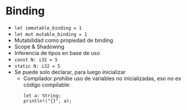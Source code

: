 # Binding

* `let immutable_binding = 1`
* `let mut mutable_binding = 1`
* Mutabilidad como propiedad de binding
* Scope & Shadowing
* Inferencia de tipos en base de uso
* `const N: i32 = 5`
* `static N: i32 = 5`
* Se puede solo declarar, para luego inicializar
    * Compilador prohíbe uso de variables no inicializadas, eso no es código compilable:
        ```
        let a: String;
        println!("{}", a);
        ```

